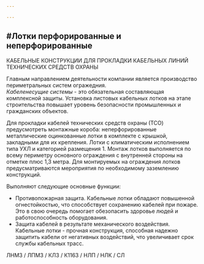 ```yaml
---

---
```

## #Лотки перфорированные и неперфорированные

КАБЕЛЬНЫЕ КОНСТРУКЦИИ ДЛЯ ПРОКЛАДКИ КАБЕЛЬНЫХ ЛИНИЙ ТЕХНИЧЕСКИХ СРЕДСТВ ОХРАНЫ

Главным направлением деятельности компании является производство периметральных систем огражедния.  
_Кабеленесущие системы_ - это обязательная составляющая комплексной защиты. Установка листовых кабельных лотков на этапе строительства повышает уровень безопасности промышленных и гражданских объектов.

Для прокладки кабелей технических средств охраны (ТСО) предусмотреть монтажные короба: неперфорированные металлические оцинкованные лотки в комплекте с крышкой, закладными для их крепления. Лотки с климатическим исполнением типа УХЛ и категорией размещения 1. Монтаж лотков выполняется по всему периметру основного ограждения с внутренней стороны на отметке плюс 1,3 метра. Для монтируемых на ограждения лотков предусматриваются  мероприятия по необходимому заземлению конструкций.

Выполняют следующие основные функции:

* Противопожарная защита. Кабельные лотки обладают повышенной огнестойкостью, что способствует сохранению кабелей при пожаре. Это в свою очередь помогает обезопасить здоровье людей и работоспособность оборудования.
* Защита кабелей в результате механического воздействия. Кабельные лотки - прочная конструкция, способная надежно защитить кабели от негативных воздействий, что увеличивает срок службы кабельных трасс.

ЛНМЗ / ЛПМЗ / КЛЗ / К1163 / НЛП / НЛК / СЛ